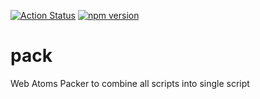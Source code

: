 [![Action Status](https://github.com/web-atoms/pack/workflows/Build/badge.svg)](https://github.com/web-atoms/pack/actions) [![npm version](https://badge.fury.io/js/%40web-atoms%2Fpack.svg)](https://badge.fury.io/js/%40web-atoms%2Fpack)
# pack
Web Atoms Packer to combine all scripts into single script
